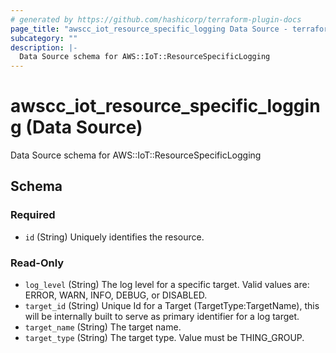 ```yaml
---
# generated by https://github.com/hashicorp/terraform-plugin-docs
page_title: "awscc_iot_resource_specific_logging Data Source - terraform-provider-awscc"
subcategory: ""
description: |-
  Data Source schema for AWS::IoT::ResourceSpecificLogging
---
```


# awscc_iot_resource_specific_logging (Data Source)

Data Source schema for AWS::IoT::ResourceSpecificLogging



<!-- schema generated by tfplugindocs -->
## Schema

### Required

- `id` (String) Uniquely identifies the resource.

### Read-Only

- `log_level` (String) The log level for a specific target. Valid values are: ERROR, WARN, INFO, DEBUG, or DISABLED.
- `target_id` (String) Unique Id for a Target (TargetType:TargetName), this will be internally built to serve as primary identifier for a log target.
- `target_name` (String) The target name.
- `target_type` (String) The target type. Value must be THING_GROUP.


